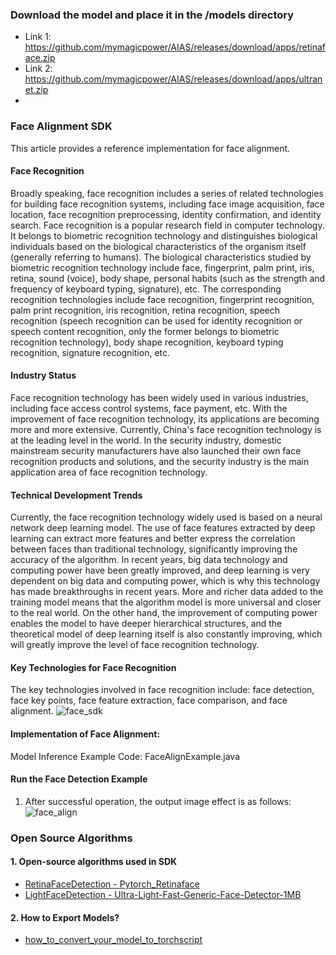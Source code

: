 
### Download the model and place it in the /models directory
- Link 1: https://github.com/mymagicpower/AIAS/releases/download/apps/retinaface.zip
- Link 2: https://github.com/mymagicpower/AIAS/releases/download/apps/ultranet.zip
- 
### Face Alignment SDK
This article provides a reference implementation for face alignment.
       
#### Face Recognition
Broadly speaking, face recognition includes a series of related technologies for building face recognition systems, including face image acquisition, face location, face recognition preprocessing, identity confirmation, and identity search. Face recognition is a popular research field in computer technology. It belongs to biometric recognition technology and distinguishes biological individuals based on the biological characteristics of the organism itself (generally referring to humans). The biological characteristics studied by biometric recognition technology include face, fingerprint, palm print, iris, retina, sound (voice), body shape, personal habits (such as the strength and frequency of keyboard typing, signature), etc. The corresponding recognition technologies include face recognition, fingerprint recognition, palm print recognition, iris recognition, retina recognition, speech recognition (speech recognition can be used for identity recognition or speech content recognition, only the former belongs to biometric recognition technology), body shape recognition, keyboard typing recognition, signature recognition, etc.

#### Industry Status
Face recognition technology has been widely used in various industries, including face access control systems, face payment, etc. With the improvement of face recognition technology, its applications are becoming more and more extensive. Currently, China's face recognition technology is at the leading level in the world. In the security industry, domestic mainstream security manufacturers have also launched their own face recognition products and solutions, and the security industry is the main application area of face recognition technology.

#### Technical Development Trends
Currently, the face recognition technology widely used is based on a neural network deep learning model. The use of face features extracted by deep learning can extract more features and better express the correlation between faces than traditional technology, significantly improving the accuracy of the algorithm. In recent years, big data technology and computing power have been greatly improved, and deep learning is very dependent on big data and computing power, which is why this technology has made breakthroughs in recent years. More and richer data added to the training model means that the algorithm model is more universal and closer to the real world. On the other hand, the improvement of computing power enables the model to have deeper hierarchical structures, and the theoretical model of deep learning itself is also constantly improving, which will greatly improve the level of face recognition technology.

#### Key Technologies for Face Recognition
The key technologies involved in face recognition include: face detection, face key points, face feature extraction, face comparison, and face alignment.
![face_sdk](https://aias-home.oss-cn-beijing.aliyuncs.com/AIAS/face_sdk/images/face_sdk.png)

#### Implementation of Face Alignment:
Model Inference Example Code: FaceAlignExample.java

#### Run the Face Detection Example
1. After successful operation, the output image effect is as follows:
![face_align](https://aias-home.oss-cn-beijing.aliyuncs.com/AIAS/face_sdk/images/face_align.png)


### Open Source Algorithms
#### 1. Open-source algorithms used in SDK
- [RetinaFaceDetection - Pytorch_Retinaface](https://github.com/biubug6/Pytorch_Retinaface)
- [LightFaceDetection - Ultra-Light-Fast-Generic-Face-Detector-1MB](https://github.com/Linzaer/Ultra-Light-Fast-Generic-Face-Detector-1MB)


#### 2. How to Export Models?
- [how_to_convert_your_model_to_torchscript](http://docs.djl.ai/docs/pytorch/how_to_convert_your_model_to_torchscript.html)

